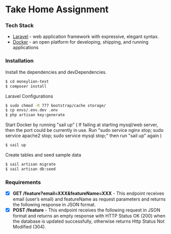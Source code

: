# Take Home Assignment

### Tech Stack

* [Laravel](https://laravel.com) - web application framework with expressive, elegant syntax.
* [Docker](https://www.docker.com/) - an open platform for developing, shipping, and running applications

### Installation

Install the dependencies and devDependencies.

```sh
$ cd moneylion-test
$ composer install
```

Laravel Configurations

```sh
$ sudo chmod -R 777 bootstrap/cache storage/
$ cp envs/.env.dev .env
$ php artisan key:generate
```
Start Docker by running "sail up" ( If failing at starting mysql/web server, then the port could be currently in use. Run "sudo service nginx stop; sudo service apache2 stop; sudo service mysql stop;" then run "sail up" again )

```sh
$ sail up
```

Create tables and seed sample data
```sh
$ sail artisan migrate
$ sail artisan db:seed
```

### Requirements
- [x] **GET /feature?email=XXX&featureName=XXX** - This endpoint receives email (user’s email) and featureName as request parameters and returns the following response in JSON format.
- [x] **POST /feature** - This endpoint receives the following request in JSON format and returns an empty response with HTTP Status OK (200) when the database is updated successfully, otherwise returns Http Status Not Modified (304).